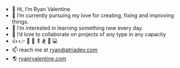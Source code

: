 - 👋 Hi, I’m Ryan Valentine 
- 👀 I’m currently pursuing my love for creating, fixing and improving things.
- 🌱 I’m interested in learning something new every day.
- 💞️ I’d love to collaborate on projects of any type in any capacity
- :+1: :point_right:  :bicyclist: :hammer: :golfing: :snowboarder: :flight_departure: :computer:
- 📫 reach me at ryan@atriadev.com
- :earth_americas: [ryanrvalentine.com](https://ryanrvalentine.com)

<!---
ramseylove/ramseylove is a ✨ special ✨ repository because its `README.md` (this file) appears on your GitHub profile.
You can click the Preview link to take a look at your changes.
--->
